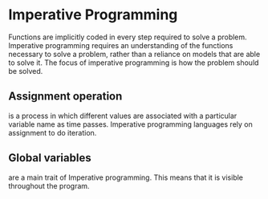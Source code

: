 # Imperative Programming

Functions are implicitly coded in every step required to solve a problem.
Imperative programming requires an understanding of the functions necessary to solve a problem, 
rather than a reliance on models that are able to solve it. 
The focus of imperative programming is how the problem should be solved.


## Assignment operation 
is a process in which different values are associated with a particular variable name as time passes.
Imperative programming languages rely on assignment to do iteration.

## Global variables 
are a main trait of Imperative programming.
This means that it is visible throughout the program.
